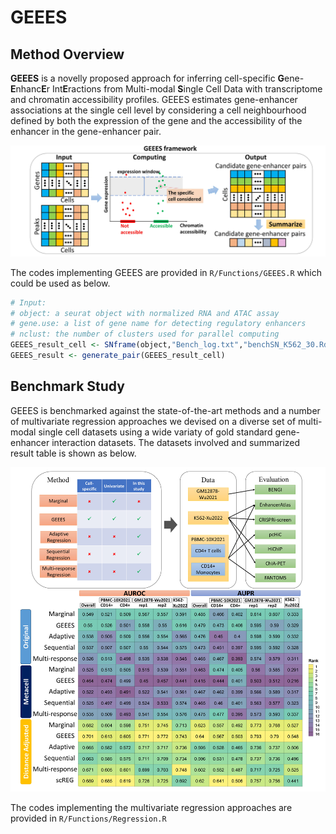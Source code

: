 # GEEES
## Method Overview
**GEEES** is a novelly proposed approach for inferring cell-specific **G**ene-**E**nhanc**E**r Int**E**ractions from Multi-modal **S**ingle Cell Data with transcriptome and chromatin accessibility profiles. GEEES estimates gene-enhancer associations at the single
cell level by considering a cell neighbourhood defined by both the expression of the gene and the accessibility of the enhancer in the gene-enhancer pair.

![alt text](https://github.com/Shuyang12138/GEEES/blob/main/Figures/GEEESFramework.jpg?raw=true)

The codes implementing GEEES are provided in `R/Functions/GEEES.R` which could be used as below.
```r
# Input:
# object: a seurat object with normalized RNA and ATAC assay
# gene.use: a list of gene name for detecting regulatory enhancers
# nclust: the number of clusters used for parallel computing
GEEES_result_cell <- SNframe(object,"Bench_log.txt","benchSN_K562_30.Rdata",genes.use = gene.use,nclust = nclust)
GEEES_result <- generate_pair(GEEES_result_cell)
```

## Benchmark Study
GEEES is benchmarked against the state-of-the-art methods and a number of multivariate regression approaches we devised on a diverse set of multi-modal single cell datasets using a wide variaty of gold standard gene-enhancer interaction datasets. The datasets involved and summarized result table is shown as below.

![alt text](https://github.com/Shuyang12138/GEEES/blob/main/Figures/Benchmark.jpg?raw=true)

The codes implementing the multivariate regression approaches are provided in `R/Functions/Regression.R`
